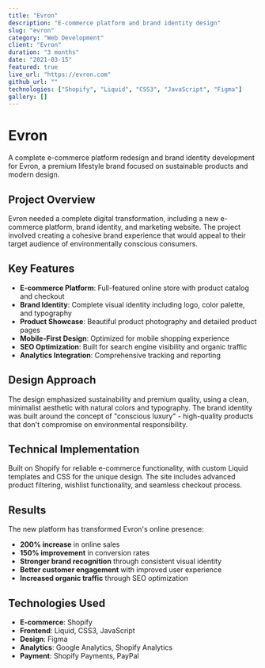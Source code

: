 ```yaml
---
title: "Evron"
description: "E-commerce platform and brand identity design"
slug: "evron"
category: "Web Development"
client: "Evron"
duration: "3 months"
date: "2021-03-15"
featured: true
live_url: "https://evron.com"
github_url: ""
technologies: ["Shopify", "Liquid", "CSS3", "JavaScript", "Figma"]
gallery: []
---
```


# Evron

A complete e-commerce platform redesign and brand identity development for Evron, a premium lifestyle brand focused on sustainable products and modern design.

## Project Overview

Evron needed a complete digital transformation, including a new e-commerce platform, brand identity, and marketing website. The project involved creating a cohesive brand experience that would appeal to their target audience of environmentally conscious consumers.

## Key Features

- **E-commerce Platform**: Full-featured online store with product catalog and checkout
- **Brand Identity**: Complete visual identity including logo, color palette, and typography
- **Product Showcase**: Beautiful product photography and detailed product pages
- **Mobile-First Design**: Optimized for mobile shopping experience
- **SEO Optimization**: Built for search engine visibility and organic traffic
- **Analytics Integration**: Comprehensive tracking and reporting

## Design Approach

The design emphasized sustainability and premium quality, using a clean, minimalist aesthetic with natural colors and typography. The brand identity was built around the concept of "conscious luxury" - high-quality products that don't compromise on environmental responsibility.

## Technical Implementation

Built on Shopify for reliable e-commerce functionality, with custom Liquid templates and CSS for the unique design. The site includes advanced product filtering, wishlist functionality, and seamless checkout process.

## Results

The new platform has transformed Evron's online presence:

- **200% increase** in online sales
- **150% improvement** in conversion rates
- **Stronger brand recognition** through consistent visual identity
- **Better customer engagement** with improved user experience
- **Increased organic traffic** through SEO optimization

## Technologies Used

- **E-commerce**: Shopify
- **Frontend**: Liquid, CSS3, JavaScript
- **Design**: Figma
- **Analytics**: Google Analytics, Shopify Analytics
- **Payment**: Shopify Payments, PayPal
